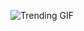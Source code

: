 ![Trending GIF](https://media4.giphy.com/media/v1.Y2lkPThiYjIxNzcycm84NmFyc2FjZXU4aGJlaGtlM3VsaXNpcDZmbWIwYWdrd3luMHBjaCZlcD12MV9naWZzX3NlYXJjaCZjdD1n/ZVik7pBtu9dNS/giphy.gif)
